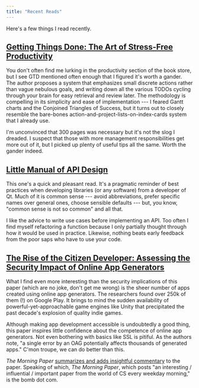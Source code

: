 ```yaml
---
title: "Recent Reads"
---
```


Here's a few things I read recently.

## [Getting Things Done: The Art of Stress-Free Productivity](https://en.wikipedia.org/wiki/Getting_Things_Done)

You don't often find me lurking in the productivity section of the book store, but I see GTD mentioned often enough that I figured it's worth a gander. The author proposes a system that emphasizes small discrete actions rather than vague nebulous goals, and writing down all the various TODOs cycling through your brain for easy retrieval and review later. The methodology is compelling in its simplicity and ease of implementation --- I feared Gantt charts and the Conjoined Triangles of Success, but it turns out to closely resemble the bare-bones action-and-project-lists-on-index-cards system that I already use.

I'm unconvinced that 300 pages was necessary but it's not the slog I dreaded. I suspect that those with more management responsibilities get more out of it, but I picked up plenty of useful tips all the same. Worth the gander indeed.

## [Little Manual of API Design](https://github.com/papers-we-love/papers-we-love/blob/master/api_design/api-design.pdf)

This one's a quick and pleasant read. It's a pragmatic reminder of best practices when developing libraries (or any software) from a developer of Qt. Much of it is common sense --- avoid abbreviations, prefer specific names over general ones, choose sensible defaults --- but, you know, "common sense is not so common" and all that.

I like the advice to write use cases before implementing an API. Too often I find myself refactoring a function because I only partially thought through how it would be used in practice. Likewise, nothing beats early feedback from the poor saps who have to use your code.

## [The Rise of the Citizen Developer: Assessing the Security Impact of Online App Generators](https://saschafahl.de/papers/appgens2018.pdf)

What I find even more interesting than the security implications of this paper (which are no joke, don't get me wrong) is the sheer number of apps created using online app generators. The researchers found over 250k of them (!) on Google Play. It brings to mind the sudden availability of powerful-yet-approachable game engines like Unity that precipitated the past decade's explosion of quality indie games.

Although making app development accessible is undoubtedly a good thing, this paper inspires little confidence about the competence of online app generators. Not even bothering with basics like SSL is pitiful. As the authors note, "a single error by an OAG potentially affects thousands of generated apps." C'mon troupe, we can do better than this.

*The Morning Paper* [summarizes and adds insightful commentary](https://blog.acolyer.org/2018/07/02/the-rise-of-the-citizen-developer-assessing-the-security-impact-of-online-app-generators/) to the paper. Speaking of which, *The Morning Paper*, which posts "an interesting / influential / important paper from the world of CS every weekday morning," is the bomb dot com.
